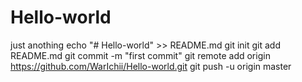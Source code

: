 # Hello-world
just anothing
echo "# Hello-world" >> README.md
git init
git add README.md
git commit -m "first commit"
git remote add origin https://github.com/WarIchii/Hello-world.git
git push -u origin master
